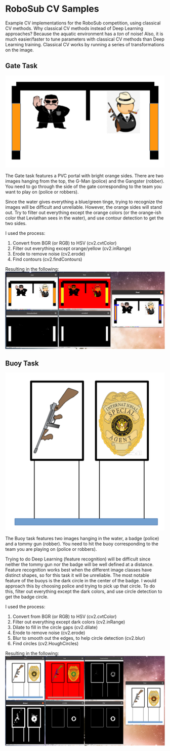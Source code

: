 # RoboSub CV Samples
Example CV implementations for the RoboSub competition, using classical CV methods. Why classical CV methods instead of Deep Learning approaches? Because the aquatic environment has a *ton* of noise! Also, it is much easier/faster to tune parameters with classical CV methods than Deep Learning training. Classical CV works by running a series of transformations on the image.

## Gate Task

![](gate.png?raw=true)

The Gate task features a PVC portal with bright orange sides. There are two images hanging from the top, the G-Man (police) and the Gangster (robber). You need to go through the side of the gate corresponding to the team you want to play on (police or robbers).

Since the water gives everything a blue/green tinge, trying to recognize the images will be difficult and unreliable. However, the orange sides will stand out. Try to filter out everything except the orange colors (or the orange-ish color that Leviathan sees in the water), and use contour detection to get the two sides.

I used the process:
1. Convert from BGR (or RGB) to HSV (cv2.cvtColor)
2. Filter out everything except orange/yellow (cv2.inRange)
3. Erode to remove noise (cv2.erode)
4. Find contours (cv2.findContours)

Resulting in the following:
![](gate_demo1.png?raw=true)


## Buoy Task

![](buoy.png?raw=true)

The Buoy task features two images hanging in the water, a badge (police) and a tommy gun (robber). You need to hit the buoy corresponding to the team you are playing on (police or robbers).

Trying to do Deep Learning (feature recognition) will be difficult since neither the tommy gun nor the badge will be well defined at a distance. Feature recognition works best when the different image classes have distinct shapes, so for this task it will be unreliable. The most notable feature of the buoys is the dark circle in the center of the badge. I would approach this by choosing police and trying to pick up that circle. To do this, filter out everything except the dark colors, and use circle detection to get the badge circle.

I used the process:
1. Convert from BGR (or RGB) to HSV (cv2.cvtColor)
2. Filter out everything except dark colors (cv2.inRange)
3. Dilate to fill in the circle gaps (cv2.dilate)
4. Erode to remove noise (cv2.erode)
5. Blur to smooth out the edges, to help circle detection (cv2.blur)
6. Find circles (cv2.HoughCircles)

Resulting in the following:
![](buoy_demo.png?raw=true)
